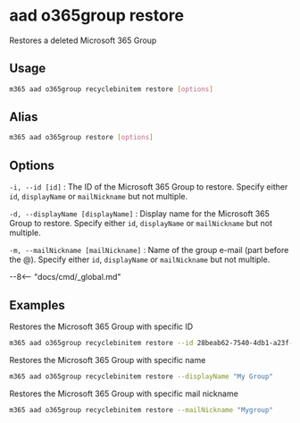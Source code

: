 # aad o365group restore

Restores a deleted Microsoft 365 Group

## Usage

```sh
m365 aad o365group recyclebinitem restore [options]
```

## Alias

```sh
m365 aad o365group restore [options]
```

## Options

`-i, --id [id]`
: The ID of the Microsoft 365 Group to restore. Specify either `id`, `displayName` or `mailNickname` but not multiple.

`-d, --displayName [displayName]`
: Display name for the Microsoft 365 Group to restore. Specify either `id`, `displayName` or `mailNickname` but not multiple.

`-m, --mailNickname [mailNickname]`
: Name of the group e-mail (part before the @). Specify either `id`, `displayName` or `mailNickname` but not multiple.

--8<-- "docs/cmd/_global.md"

## Examples

Restores the Microsoft 365 Group with specific ID

```sh
m365 aad o365group recyclebinitem restore --id 28beab62-7540-4db1-a23f-29a6018a3848
```

Restores the Microsoft 365 Group with specific name

```sh
m365 aad o365group recyclebinitem restore --displayName "My Group"
```

Restores the Microsoft 365 Group with specific mail nickname

```sh
m365 aad o365group recyclebinitem restore --mailNickname "Mygroup"
```
